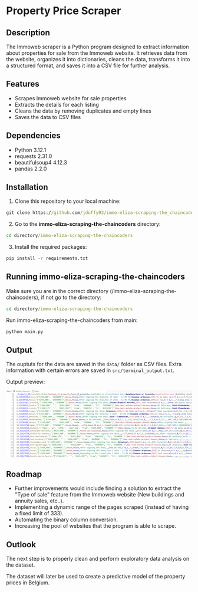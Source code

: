 # Property Price Scraper

## Description
The Immoweb scraper is a Python program designed to extract information about properties for sale from the Immoweb website. It retrieves data from the website, organizes it into dictionaries, cleans the data, transforms it into a structured format, and saves it into a CSV file for further analysis.

## Features
* Scrapes Immoweb website for sale properties
* Extracts the details for each listing
* Cleans the data by removing duplicates and empty lines
* Saves the data to CSV files 

## Dependencies

* Python 3.12.1
* requests 2.31.0
* beautifulsoup4 4.12.3
* pandas 2.2.0

## Installation

1. Clone this repository to your local machine:

```cmd
git clone https://github.com/jduffy93/immo-eliza-scraping-the_chaincoders.git
```
2. Go to the **immo-eliza-scraping-the-chaincoders** directory:

```cmd
cd directory/immo-eliza-scraping-the-chaincoders
```

3. Install the required packages:

```cmd
pip install -r requirements.txt
```

## Running immo-eliza-scraping-the-chaincoders

Make sure you are in the correct directory (/immo-eliza-scraping-the-chaincoders), if not go to the directory:

 ```cmd
 cd directory/immo-eliza-scraping-the-chaincoders
 ```

Run immo-eliza-scraping-the-chaincoders from main:

```cmd
python main.py
```


## Output

The ouptuts for the data are saved in the ```data/``` folder as CSV files. Extra information with certain errors are saved in ```src/terminal_output.txt```.

Output preview:

![Scraper-output](./assets/output_snippet.png)

## Roadmap

* Further improvements would include finding a solution to extract the "Type of sale" feature from the Immoweb website (New buildings and annuity sales, etc..). 
* Implementing a dynamic range of the pages scraped (instead of having a fixed limit of 333). 
* Automating the binary column conversion. 
* Increasing the pool of websites that the program is able to scrape.

## Outlook


The next step is to properly clean and perform exploratory data analysis on the dataset.

The dataset will later be used to create a predictive model of the property prices in Belgium.

